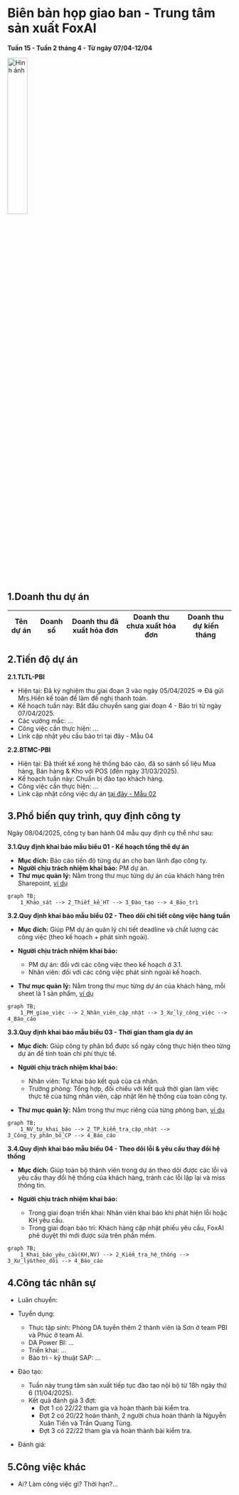 # Biên bản họp giao ban - Trung tâm sản xuất FoxAI
**Tuần 15 - Tuần 2 tháng 4 - Từ ngày 07/04-12/04**

<img src="https://fox.ai.vn/wp-content/uploads/2024/07/Logo_Original-1.png" alt="Hình ảnh" width="30%" />

## 1.Doanh thu dự án
|Tên dự án|Doanh số|Doanh thu đã xuất hóa đơn|Doanh thu chưa xuất hóa đơn|Doanh thu dự kiến tháng|
|---|---|---|---|---|

## 2.Tiến độ dự án
**2.1.TLTL-PBI**
- Hiện tại: Đã ký nghiệm thu giai đoạn 3 vào ngày 05/04/2025 => Đã gửi Mrs.Hiền kế toán để làm đề nghị thanh toán.
- Kế hoạch tuần này: Bắt đầu chuyển sang giai đoạn 4 - Bảo trì từ ngày 07/04/2025.
- Các vướng mắc: ...
- Công việc cần thực hiện: ...
- Link cập nhật yêu cầu bảo trì tại đây - Mẫu 04

**2.2.BTMC-PBI**
- Hiện tại: Đã thiết kế xong hệ thống báo cáo, đã so sánh số liệu Mua hàng, Bán hàng & Kho với POS (đến ngày 31/03/2025).
- Kế hoạch tuần này: Chuẩn bị đào tạo khách hàng.
- Công việc cần thực hiện: ...
- Link cập nhật công việc dự án [tại đây - Mẫu 02](https://foxai.sharepoint.com/:x:/s/TaiLieuTTSXFoxAI/EdGUkESgaDVCkQFkZ3m3wnUB1Yw6Rsk82gyNjOlYNVotOw?e=6hBfmI)

## 3.Phổ biến quy trình, quy định công ty

Ngày 08/04/2025, công ty ban hành 04 mẫu quy định cụ thể như sau:

**3.1.Quy định khai báo mẫu biểu 01 - Kế hoạch tổng thể dự án**

- **Mục đích:** Báo cáo tiến độ từng dự án cho ban lãnh đạo công ty.
- **Người chịu trách nhiệm khai báo:** PM dự án.
- **Thư mục quản lý:** Nằm trong thư mục từng dự án của khách hàng trên Sharepoint, [ví dụ](https://foxai.sharepoint.com/:x:/s/TaiLieuTTSXFoxAI/Edd9jKWKinpPtAaDHYm2vF8BrIsdKqYHDxyPnXtEvn9WFg?e=lGNxbn)

```mermaid
graph TB;
    1_Khảo_sát --> 2_Thiết_kế_HT --> 3_Đào_tạo --> 4_Bảo_trì
```

**3.2.Quy định khai báo mẫu biểu 02 - Theo dõi chi tiết công việc hàng tuần**

- **Mục đích:** Giúp PM dự án quản lý chi tiết deadline và chất lượng các công việc (theo kế hoạch + phát sinh ngoài).

- **Người chịu trách nhiệm khai báo:**
  - PM dự án: đối với các công việc theo kế hoạch ở 3.1.
  - Nhân viên: đối với các công việc phát sinh ngoài kế hoạch.

- **Thư mục quản lý:** Nằm trong thư mục từng dự án của khách hàng, mỗi sheet là 1 sản phẩm, [ví dụ](https://foxai.sharepoint.com/:x:/s/TaiLieuTTSXFoxAI/EdGUkESgaDVCkQFkZ3m3wnUB1Yw6Rsk82gyNjOlYNVotOw?e=6hBfmI)

```mermaid
graph TB;
    1_PM_giao_việc --> 2_Nhân_viên_cập_nhật --> 3_Xử_lý_công_việc --> 4_Báo_cáo
```

**3.3.Quy định khai báo mẫu biểu 03 - Thời gian tham gia dự án**

- **Mục đích:** Giúp công ty phân bổ được số ngày công thực hiện theo từng dự án để tính toán chi phí thực tế.

- **Người chịu trách nhiệm khai báo:**
  - Nhân viên: Tự khai báo kết quả của cá nhân.
  - Trưởng phòng: Tổng hợp, đối chiếu với kết quả thời gian làm việc thực tế của từng nhân viên, cập nhật lên hệ thống của toàn công ty.
 
- **Thư mục quản lý:** Nằm trong thư mục riêng của từng phòng ban, [ví dụ](https://foxai.sharepoint.com/:x:/s/TaiLieuTTSXFoxAI/Edd9jKWKinpPtAaDHYm2vF8BrIsdKqYHDxyPnXtEvn9WFg?e=lGNxbn)

```mermaid
graph TB;
    1_NV_tự_khai_báo --> 2_TP_kiểm_tra_cập_nhật --> 3_Công_ty_phân_bổ_CP --> 4_Báo_cáo
```

**3.4.Quy định khai báo mẫu biểu 04 - Theo dõi lỗi & yêu cầu thay đổi hệ thống**

- **Mục đích:** Giúp toàn bộ thành viên trong dự án theo dõi được các lỗi và yêu cầu thay đổi hệ thống của khách hàng, tránh các lỗi lặp lại và miss thông tin.

- **Người chịu trách nhiệm khai báo:**
  - Trong giai đoạn triển khai: Nhân viên khai báo khi phát hiện lỗi hoặc KH yêu cầu.
  - Trong giai đoạn bảo trì: Khách hàng cập nhật phiếu yêu cầu, FoxAI phê duyệt thì mới được sửa trên phần mềm.

```mermaid
graph TB;
    1_Khai_báo_yêu_cầu(KH,NV) --> 2_Kiểm_tra_hệ_thống --> 3_Xử_lý&theo_dõi --> 4_Báo_cáo
```

## 4.Công tác nhân sự
- Luân chuyển:
- Tuyển dụng:
  - Thực tập sinh: Phòng DA tuyển thêm 2 thành viên là Sơn ở team PBI và Phúc ở team AI.
  - DA Power BI: ...
  - Triển khai: ...
  - Bảo trì - kỹ thuật SAP: ...
- Đào tạo: 
    - Tuần này trung tâm sản xuất tiếp tục đào tạo nội bộ từ 18h ngày thứ 6 (11/04/2025).
    - Kết quả đánh giá 3 đợt:
      - Đợt 1 có 22/22 tham gia và hoàn thành bài kiểm tra.
      - Đợt 2 có 20/22 hoàn thành, 2 người chưa hoàn thành là Nguyễn Xuân Tiến và Trần Quang Tùng.
      - Đợt 3 có 22/22 tham gia và hoàn thành bài kiểm tra.

- Đánh giá:

## 5.Công việc khác

- Ai? Làm công việc gì? Thời hạn?...
